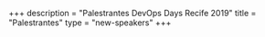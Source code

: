 +++
description = "Palestrantes DevOps Days Recife 2019"
title = "Palestrantes"
type = "new-speakers"
+++